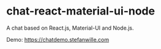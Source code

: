 # chat-react-material-ui-node

A chat based on React.js, Material-UI and Node.js.

Demo: https://chatdemo.stefanwille.com
